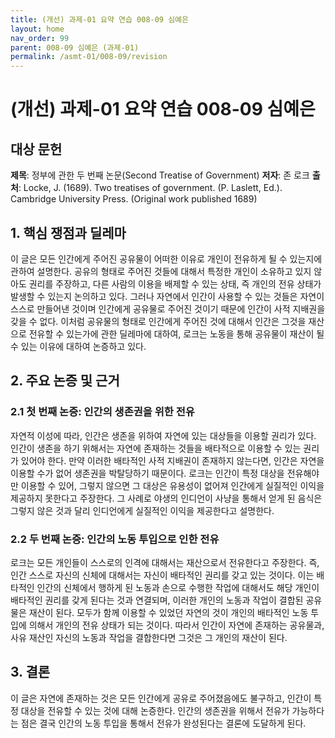 ```yaml
---
title: (개선) 과제-01 요약 연습 008-09 심예은
layout: home
nav_order: 99
parent: 008-09 심예은 (과제-01)
permalink: /asmt-01/008-09/revision
---
```


# (개선) 과제-01 요약 연습 008-09 심예은 


## 대상 문헌
**제목**: 정부에 관한 두 번째 논문(Second Treatise of Government)
**저자**: 존 로크
**출처**: Locke, J. (1689). Two treatises of government. (P. Laslett, Ed.). Cambridge University Press. (Original work published 1689)

## 1. 핵심 쟁점과 딜레마  
이 글은 모든 인간에게 주어진 공유물이 어떠한 이유로 개인이 전유하게 될 수 있는지에 관하여 설명한다.  공유의 형태로 주어진 것들에 대해서 특정한 개인이 소유하고 있지 않아도 권리를 주장하고, 다른 사람의 이용을 배제할 수 있는 상태, 즉 개인의 전유 상태가 발생할 수 있는지 논의하고 있다. 그러나 자연에서 인간이 사용할 수 있는 것들은 자연이 스스로 만들어낸 것이며 인간에게 공유물로 주어진 것이기 때문에 인간이 사적 지배권을 갖을 수 없다.  이처럼 공유물의 형태로 인간에게 주어진 것에 대해서 인간은 그것을 재산으로 전유할 수 있는가에 관한 딜레마에 대하여, 로크는 노동을 통해 공유물이 재산이 될 수 있는 이유에 대하여 논증하고 있다.

## 2. 주요 논증 및 근거  

### 2.1 첫 번째 논증: 인간의 생존권을 위한 전유
자연적 이성에 따라, 인간은 생존을 위하여 자연에 있는 대상들을 이용할 권리가 있다. 인간이 생존을 하기 위해서는 자연에 존재하는 것들을 배타적으로 이용할 수 있는 권리가 있어야 한다. 만약 이러한 배타적인 사적 지배권이 존재하지 않는다면, 인간은 자연을 이용할 수가 없어 생존권을 박탈당하기 때문이다. 로크는 인간이 특정 대상을 전유해야만 이용할 수 있어, 그렇지 않으면 그 대상은 유용성이 없어져 인간에게 실질적인 이익을 제공하지 못한다고 주장한다. 그 사례로 야생의 인디언이 사냥을 통해서 얻게 된 음식은 그렇지 않은 것과 달리 인디언에게 실질적인 이익을 제공한다고 설명한다.


### 2.2 두 번째 논증: 인간의 노동 투입으로 인한 전유
로크는 모든 개인들이 스스로의 인격에 대해서는 재산으로서 전유한다고 주장한다. 즉, 인간 스스로 자신의 신체에 대해서는 자신이 배타적인 권리를 갖고 있는 것이다. 이는 배타적인 인간의 신체에서 행하게 된 노동과 손으로 수행한 작업에 대해서도 해당 개인이 배타적인 권리를 갖게 된다는 것과 연결되며, 이러한 개인의 노동과 작업이 결합된 공유물은 재산이 된다. 모두가 함께 이용할 수 있었던 자연의 것이 개인의 배타적인 노동 투입에 의해서 개인의 전유 상태가 되는 것이다. 따라서 인간이 자연에 존재하는 공유물과, 사유 재산인 자신의 노동과 작업을 결합한다면 그것은 그 개인의 재산이 된다.

## 3. 결론  
이 글은 자연에 존재하는 것은 모든 인간에게 공유로 주어졌음에도 불구하고, 인간이 특정 대상을 전유할 수 있는 것에 대해 논증한다. 인간의 생존권을 위해서 전유가 가능하다는 점은 결국 인간의 노동 투입을 통해서 전유가 완성된다는 결론에 도달하게 된다. 